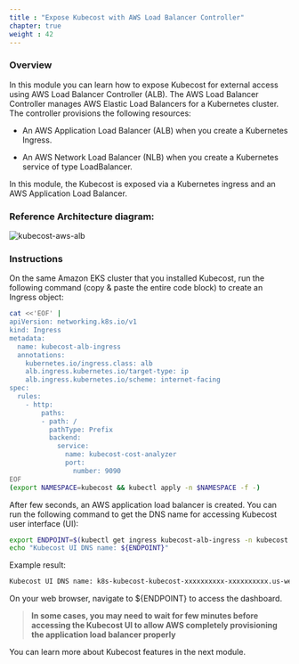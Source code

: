```yaml
---
title : "Expose Kubecost with AWS Load Balancer Controller"
chapter: true
weight : 42
---
```


### Overview

In this module you can learn how to expose Kubecost for external access using AWS Load Balancer Controller (ALB). The AWS Load Balancer Controller manages AWS Elastic Load Balancers for a Kubernetes cluster. The controller provisions the following resources:

- An AWS Application Load Balancer (ALB) when you create a Kubernetes Ingress.

- An AWS Network Load Balancer (NLB) when you create a Kubernetes service of type LoadBalancer.

In this module, the Kubecost is exposed via a Kubernetes ingress and an AWS Application Load Balancer.

### Reference Architecture diagram:

![kubecost-aws-alb](/images/kubecost-aws-alb.png)

### Instructions

On the same Amazon EKS cluster that you installed Kubecost, run the following command (copy & paste the entire code block) to create an Ingress object:

```bash
cat <<'EOF' |
apiVersion: networking.k8s.io/v1
kind: Ingress
metadata:
  name: kubecost-alb-ingress
  annotations:
    kubernetes.io/ingress.class: alb
    alb.ingress.kubernetes.io/target-type: ip
    alb.ingress.kubernetes.io/scheme: internet-facing
spec:
  rules:
    - http:
        paths:
        - path: /
          pathType: Prefix
          backend:
            service:
              name: kubecost-cost-analyzer
              port:
                number: 9090
EOF
(export NAMESPACE=kubecost && kubectl apply -n $NAMESPACE -f -)
```

After few seconds, an AWS application load balancer is created. You can run the following command to get the DNS name for accessing Kubecost user interface (UI):

```bash
export ENDPOINT=$(kubectl get ingress kubecost-alb-ingress -n kubecost --output jsonpath='{.status.loadBalancer.ingress[0].hostname}')
echo "Kubecost UI DNS name: ${ENDPOINT}"
```
Example result:

```bash
Kubecost UI DNS name: k8s-kubecost-kubecost-xxxxxxxxxx-xxxxxxxxxx.us-west-2.elb.amazonaws.com
```

On your web browser, navigate to ${ENDPOINT} to access the dashboard. 

> **In some cases, you may need to wait for few minutes before accessing the Kubecost UI to allow AWS completely provisioning the application load balancer properly**

You can learn more about Kubecost features in the next module.
